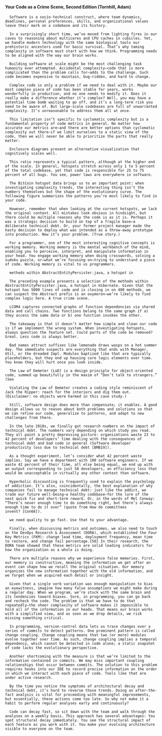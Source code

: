 #### Your Code as a Crime Scene, Second Edition (Tornhill, Adam)
      Software is a socio-technical construct, where team dynamics, deadlines, personal preferences, skills, and organizational values leave their mark on a codebase and its history.

      In a surprisingly short time, we’ve moved from lighting fires in our caves to reasoning about multicores and CPU caches in cubicles. Yet, we handle modern technology with the same biological tools our prehistoric ancestors used for basic survival. That’s why taming complexity in software must start with how we think. Programming needs to be aligned with the way our brain works.

      Building software at scale might be the most challenging task humanity ever attempted. Accidental complexity—code that is more complicated than the problem calls for—adds to the challenge. Such code becomes expensive to maintain, bug-ridden, and hard to change.

      Complex code is only a problem if we need to deal with it. Maybe our most complex piece of code has been stable for years, works wonderfully in production, and no one needs to modify it. Does it really make a difference whether it’s complex? Well, you may have a potential time bomb waiting to go off, and it’s a long-term risk you need to be aware of. But large-scale codebases are full of unwarranted complexity. It’s unreasonable to address them all at once.

      This limitation isn’t specific to cyclomatic complexity but is a fundamental property of code metrics in general. No matter how accurate our metrics are—and there are better options than cyclomatic complexity out there—if we limit ourselves to a static view of the code, then we will never be able to prioritize the parts that really matter.

      Enclosure diagrams present an alternative visualization that cognitively scales well.

      This ratio represents a typical pattern, although at the higher end of the scale. In general, hotspots stretch across only 1 to 5 percent of the total codebase, yet that code is responsible for 25 to 75 percent of all bugs. You see, power laws are everywhere in software.

      The BitCoin hotspot data brings us to an important point: when investigating complexity trends, the interesting thing isn’t the numbers themselves but the shape of the evolutionary curve. The following figure summarizes the patterns you’re most likely to find in your code.

      However, remember that when looking at the current hotspots, we lack the original context. All mistakes look obvious in hindsight, but there could be multiple reasons why the code is as it is. Perhaps it was a strategic decision to build on top of a fragile base—a deliberate technical debt. Or, your former project manager made the hasty decision to deploy what was intended as a throw-away prototype into production. Now it’s your problem. (True story.)

      For a programmer, one of the most interesting cognitive concepts is working memory. Working memory is the mental workbench of the mind, enabling you to perceive, interpret, and manipulate information in your head. You engage working memory when doing crosswords, solving a sudoku puzzle, or—what we’re focusing on—trying to understand a piece of code. Working memory is vital to us programmers.

      methods within AbstractEntityPersister.java, a hotspot in

      The preceding example presents a selection of the methods within AbstractEntityPersister.java, a hotspot in Hibernate. Given that the hotspot has 5000 lines of code and is closing in on 400 methods, we can suspect the Abstract prefix is an oxymoron—we’re likely to find complex logic here. A true crime scene.

      LCOM4 captures connected graphs of function dependencies via shared data and call chains. Two functions belong to the same graph if a) they access the same data or b) one function invokes the other.

      The takeaway is that it doesn’t matter how simple and clean our code is if we implement the wrong system. When investigating hotspots, always question the feature set. Could parts of the code be removed? Great. Less code is always better.

      Bad names attract suffixes like lemonade draws wasps on a hot summer day. The immediate suspects are everything that ends with Manager, Util, or the dreaded Impl. Modules baptized like that are typically placeholders, but they end up housing core logic elements over time. You know they will hurt once you look inside.

      The Law of Demeter (LoD) is a design principle for object-oriented code, summed up beautifully in the maxim of “Don’t talk to strangers.” (See

      Violating the Law of Demeter creates a coding style reminiscent of Jack the Ripper: reach for the interiors and dig them out. (Disclaimer: no objects were harmed in this case study.)

      Still, software design does more than compensate; it enables. A good design allows us to reason about both problems and solutions so that we can refine our code, generalize to patterns, and adapt to new challenges from there.

      In the late 2010s, we finally got research numbers on the impact of technical debt. The numbers vary depending on which study you read. They all paint a pretty depressing picture: organizations waste 23 to 42 percent of developers’ time dealing with the consequences of technical debt and bad code in general (Software developer productivity loss due to technical debt [BMB19]).

      As a thought experiment, let’s consider what 42 percent waste implies. Say we have a department with 100 software engineers. If we waste 42 percent of their time, all else being equal, we end up with an output corresponding to just 58 developers, an efficiency loss that would be unacceptable in virtually any other context than software.

      Hyperbolic discounting is frequently used to explain the psychology of addiction. It’s also, coincidentally, the best explanation of why companies fail to manage technical debt: just like the addict, we trade our future well-being—a healthy codebase—for the lure of the next quick fix and short-term reward. Or, in the words of Mel Conway: “There’s never enough time to do something right, but there’s always enough time to do it over” (quote from How do committees invent? [Con68]).

      we need quality to go fast. Use that to your advantage.

      Finally, when discussing metrics and outcomes, we also need to touch on the DevOps Research & Assessment (DORA), which established the Four Key Metrics (FKM): change lead time, deployment frequency, mean time to restore, and change fail percentage.[50] In their research, the DORA team showed that these metrics are solid leading indicators for how the organization as a whole is doing.

      There are multiple reasons why we experience false memories. First, our memory is constructive, meaning the information we get after an event can shape how we recall the original situation. Our memory organizes the new information together with the old information, and we forget when we acquired each detail or insight.

      Given that a single verb variation was enough manipulation to bias an eyewitness, imagine how many false assumptions we might make during a regular day. When we program, we’re stuck with the same brain and its tendencies toward biases. Sure, in programming, you can go back and recheck the code. The problem is that we have to do that repeatedly—the sheer complexity of software makes it impossible to hold all of the information in our heads. That means our brain works with a simplified view, and as soon as we drop details, we risk missing something critical.

      In programming, version-control data lets us trace changes over a series of commits to detect patterns. One prominent pattern is called change coupling. Change coupling means that two (or more) modules evolve together over time. As such, change coupling implies a temporal dependency, which cannot be detected in code alone; a static snapshot of code lacks the evolutionary perspective.

      Another shortcoming with the measure is that we’re limited to the information contained in commits. We may miss important coupling relationships that occur between commits. The solution to this problem requires hooks into our IDE to record precise information on the order in which we interact with each piece of code. Tools like that are under active research.

      By the time you notice the symptoms of architectural decay and technical debt, it’s hard to reverse those trends. Doing an after-the-fact analysis is vital for proceeding with meaningful improvements, but essentially, these actions come too late. So why not make it a habit to perform regular analyses early and continuously?

      Code can decay fast, so sit down with the team and walk through the analyses on a weekly basis. This approach has several advantages: You spot structural decay immediately. You see the structural impact of each feature as you work with it. You make your evolving architecture visible to everyone on the team.


